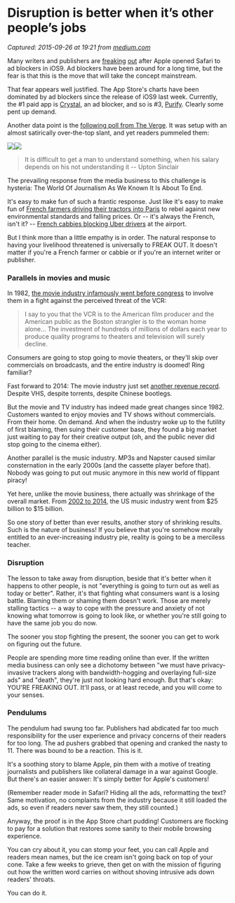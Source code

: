 # Disruption is better when it’s other people’s jobs

_Captured: 2015-09-26 at 19:21 from [medium.com](https://medium.com/@dhh/disruption-is-better-when-it-s-other-people-s-jobs-ad84098c3c6)_

Many writers and publishers are [freaking](http://fortune.com/2015/09/18/dear-apple-i-may-rob-your-store/) [out](http://www.theverge.com/2015/9/17/9338963/welcome-to-hell-apple-vs-google-vs-facebook-and-the-slow-death-of-the-web) after Apple opened Safari to ad blockers in iOS9. Ad blockers have been around for a long time, but the fear is that this is the move that will take the concept mainstream.

That fear appears well justified. The App Store's charts have been dominated by ad blockers since the release of iOS9 last week. Currently, the #1 paid app is [Crystal](https://itunes.apple.com/us/app/crystal-block-ads-browse-faster./id1022177308?mt=8), an ad blocker, and so is #3, [Purify](https://itunes.apple.com/us/app/purify-blocker-fast-clutter/id1030156203?mt=8). Clearly some pent up demand.

Another data point is the [following poll from The Verge](http://www.theverge.com/2015/9/18/9351233/poll-ad-blocking-yes-or-no). It was setup with an almost satirically over-the-top slant, and yet readers pummeled them:

![](https://cdn-images-1.medium.com/freeze/max/30/1*M8T1Vx0_X2m3ReD33S9P0g.png?q=20)![](https://cdn-images-1.medium.com/max/800/1*M8T1Vx0_X2m3ReD33S9P0g.png)

> It is difficult to get a man to understand something, when his salary depends on his not understanding it -- Upton Sinclair

The prevailing response from the media business to this challenge is hysteria: The World Of Journalism As We Known It Is About To End.

It's easy to make fun of such a frantic response. Just like it's easy to make fun of [French farmers driving their tractors into Paris](http://www.theguardian.com/world/2015/sep/03/angry-french-farmers-hold-tractor-protest-in-paris) to rebel against new environmental standards and falling prices. Or -- it's always the French, isn't it? -- [French cabbies blocking Uber drivers](http://www.theverge.com/2015/6/25/8844649/french-taxi-driver-protest-uber-pop-paris) at the airport.

But I think more than a little empathy is in order. The natural response to having your livelihood threatened is universally to FREAK OUT. It doesn't matter if you're a French farmer or cabbie or if you're an internet writer or publisher.

### Parallels in movies and music

In 1982, [the movie industry infamously went before congress](https://ktetch.wordpress.com/2010/06/24/why-vhs-didnt-kill-the-movie-theatre/) to involve them in a fight against the perceived threat of the VCR:

> I say to you that the VCR is to the American film producer and the American public as the Boston strangler is to the woman home alone… The investment of hundreds of millions of dollars each year to produce quality programs to theaters and television will surely decline.

Consumers are going to stop going to movie theaters, or they'll skip over commercials on broadcasts, and the entire industry is doomed! Ring familiar?

Fast forward to 2014: The movie industry just set [another revenue record](http://arstechnica.com/tech-policy/2014/03/piracy-notwithstanding-mpaa-enjoys-a-very-strong-year-again/). Despite VHS, despite torrents, despite Chinese bootlegs.

But the movie and TV industry has indeed made great changes since 1982. Customers wanted to enjoy movies and TV shows without commercials. From their home. On demand. And when the industry woke up to the futility of first blaming, then suing their customer base, they found a big market just waiting to pay for their creative output (oh, and the public never did stop going to the cinema either).

Another parallel is the music industry. MP3s and Napster caused similar consternation in the early 2000s (and the cassette player before that). Nobody was going to put out music anymore in this new world of flippant piracy!

Yet here, unlike the movie business, there actually was shrinkage of the overall market. From [2002 to 2014](http://www.statista.com/statistics/272306/worldwide-revenues-of-the-music-industry-by-category/), the US music industry went from $25 billion to $15 billion.

So one story of better than ever results, another story of shrinking results. Such is the nature of business! If you believe that you're somehow morally entitled to an ever-increasing industry pie, reality is going to be a merciless teacher.

### Disruption

The lesson to take away from disruption, beside that it's better when it happens to other people, is not "everything is going to turn out as well as today or better". Rather, it's that fighting what consumers want is a losing battle. Blaming them or shaming them doesn't work. Those are merely stalling tactics -- a way to cope with the pressure and anxiety of not knowing what tomorrow is going to look like, or whether you're still going to have the same job you do now.

The sooner you stop fighting the present, the sooner you can get to work on figuring out the future.

People are spending more time reading online than ever. If the written media business can only see a dichotomy between "we must have privacy-invasive trackers along with bandwidth-hogging and overlaying full-size ads" and "death", they're just not looking hard enough. But that's okay: YOU'RE FREAKING OUT. It'll pass, or at least recede, and you will come to your senses.

### Pendulums

The pendulum had swung too far. Publishers had abdicated far too much responsibility for the user experience and privacy concerns of their readers for too long. The ad pushers grabbed that opening and cranked the nasty to 11. There was bound to be a reaction. This is it.

It's a soothing story to blame Apple, pin them with a motive of treating journalists and publishers like collateral damage in a war against Google. But there's an easier answer: It's simply better for Apple's customers!

(Remember reader mode in Safari? Hiding all the ads, reformatting the text? Same motivation, no complaints from the industry because it still loaded the ads, so even if readers never saw them, they still counted.)

Anyway, the proof is in the App Store chart pudding! Customers are flocking to pay for a solution that restores some sanity to their mobile browsing experience.

You can cry about it, you can stomp your feet, you can call Apple and readers mean names, but the ice cream isn't going back on top of your cone. Take a few weeks to grieve, then get on with the mission of figuring out how the written word carries on without shoving intrusive ads down readers' throats.

You can do it.
